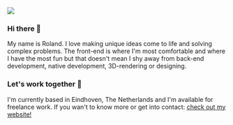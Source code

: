 <img src="https://www.rolandbranten.com/images/social-banner.svg"/>

### Hi there 👋

My name is Roland. I love making unique ideas come to life and solving complex problems. The front-end is where I'm most comfortable and where I have the most fun but that doesn't mean I shy away from back-end development, native development, 3D-rendering or designing.

### Let's work together 🌱

I'm currently based in Eindhoven, The Netherlands and I'm available for freelance work. If you wan't to know more or get into contact: <a href="https://rolandbranten.com" target="_blank">check out my website!</a>
